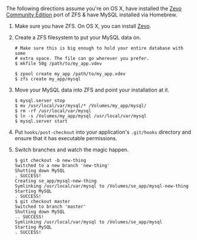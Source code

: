 The following directions assume you're on OS X, have installed the [Zevo
Community Edition][1] port of ZFS & have MySQL installed via Homebrew.

1. Make sure you have ZFS. On OS X, you can install [Zevo][1].
2. Create a ZFS filesystem to put your MySQL data on.

   ```
   # Make sure this is big enough to hold your entire database with some
   # extra space. The file can go wherever you prefer.
   $ mkfile 50g /path/to/my_app.vdev

   $ zpool create my_app /path/to/my_app.vdev
   $ zfs create my_app/mysql
   ```

3. Move your MySQL data into ZFS and point your installation at it.
 
   ```
   $ mysql.server stop
   $ mv /usr/local/var/mysql/* /Volumes/my_app/mysql/
   $ rm -rf /usr/local/var/mysql
   $ ln -s /Volumes/my_app/mysql /usr/local/var/mysql
   $ mysql.server start
   ```

4. Put `hooks/post-checkout` into your application's `.git/hooks`
   directory and ensure that it has executable permissions.
5. Switch branches and watch the magic happen.

   ```
   $ git checkout -b new-thing
   Switched to a new branch 'new-thing'
   Shutting down MySQL
   . SUCCESS!
   Creating se_app/mysql-new-thing
   Symlinking /usr/local/var/mysql to /Volumes/se_app/mysql-new-thing
   Starting MySQL
   . SUCCESS!
   $ git checkout master
   Switched to branch 'master'
   Shutting down MySQL
   .. SUCCESS!
   Symlinking /usr/local/var/mysql to /Volumes/se_app/mysql
   Starting MySQL
   . SUCCESS!
   ```

[1]: http://getgreenbytes.com/solutions/zevo/
